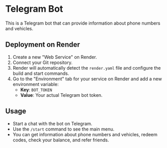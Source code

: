 # Telegram Bot

This is a Telegram bot that can provide information about phone numbers and vehicles.

## Deployment on Render

1.  Create a new "Web Service" on Render.
2.  Connect your Git repository.
3.  Render will automatically detect the `render.yaml` file and configure the build and start commands.
4.  Go to the "Environment" tab for your service on Render and add a new environment variable:
    -   **Key**: `BOT_TOKEN`
    -   **Value**: Your actual Telegram bot token.

## Usage

-   Start a chat with the bot on Telegram.
-   Use the `/start` command to see the main menu.
-   You can get information about phone numbers and vehicles, redeem codes, check your balance, and refer friends.